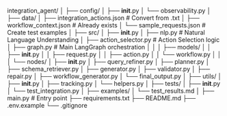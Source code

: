 integration_agent/
│
├── config/
│   ├── __init__.py
│   └── observability.py
│
├── data/
│   ├── integration_actions.json     # Convert from .txt
│   ├── workflow_context.json        # Already exists
│   └── sample_requests.json         # Create test examples
│
├── src/
│   ├── __init__.py
│   ├── nlp.py                       # Natural Language Understanding
│   ├── action_selector.py           # Action Selection logic
│   ├── graph.py                     # Main LangGraph orchestration
│   │
│   ├── models/
│   │   ├── __init__.py
│   │   ├── request.py
│   │   ├── action.py
│   │   └── workflow.py
│   │
│   └── nodes/
│       ├── __init__.py
│       ├── query_refiner.py
│       ├── planner.py
│       ├── schema_retriever.py
│       ├── generator.py
│       ├── validator.py
│       ├── repair.py
│       ├── workflow_generator.py
│       └── final_output.py
│
├── utils/
│   ├── __init__.py
│   ├── tracking.py
│   └── helpers.py
│
├── tests/
│   ├── __init__.py
│   └── test_integration.py
│
├── examples/
│   └── test_results.md
│
├── main.py                          # Entry point
├── requirements.txt
├── README.md
├── .env.example
└── .gitignore